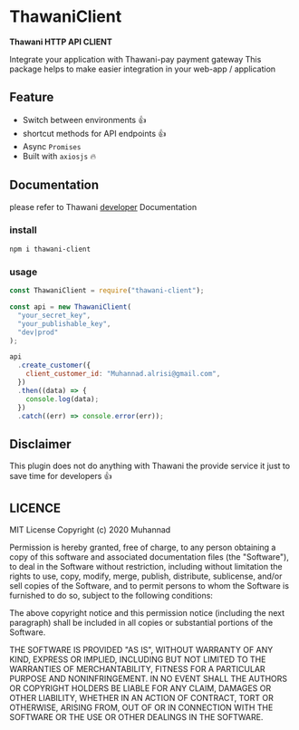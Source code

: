 # ThawaniClient

**Thawani HTTP API CLIENT**

Integrate your application with Thawani-pay payment gateway
This package helps to make easier integration in your web-app / application

## Feature

- Switch between environments 👍
- shortcut methods for API endpoints 👍
- Async `Promises`
- Built with `axiosjs` 🔥

## Documentation

please refer to Thawani [developer](https://developer.thawani.om/) Documentation

### install

`npm i thawani-client `

### usage

```javascript
const ThawaniClient = require("thawani-client");

const api = new ThawaniClient(
  "your_secret_key",
  "your_publishable_key",
  "dev|prod"
);

api
  .create_customer({
    client_customer_id: "Muhannad.alrisi@gmail.com",
  })
  .then((data) => {
    console.log(data);
  })
  .catch((err) => console.error(err));
```

## Disclaimer

This plugin does not do anything with Thawani the provide service it just to save time for developers 👍

## LICENCE

MIT License Copyright (c) 2020 Muhannad

Permission is hereby granted, free of
charge, to any person obtaining a copy of this software and associated
documentation files (the "Software"), to deal in the Software without
restriction, including without limitation the rights to use, copy, modify, merge,
publish, distribute, sublicense, and/or sell copies of the Software, and to
permit persons to whom the Software is furnished to do so, subject to the
following conditions:

The above copyright notice and this permission notice
(including the next paragraph) shall be included in all copies or substantial
portions of the Software.

THE SOFTWARE IS PROVIDED "AS IS", WITHOUT WARRANTY OF
ANY KIND, EXPRESS OR IMPLIED, INCLUDING BUT NOT LIMITED TO THE WARRANTIES OF
MERCHANTABILITY, FITNESS FOR A PARTICULAR PURPOSE AND NONINFRINGEMENT. IN NO
EVENT SHALL THE AUTHORS OR COPYRIGHT HOLDERS BE LIABLE FOR ANY CLAIM, DAMAGES OR
OTHER LIABILITY, WHETHER IN AN ACTION OF CONTRACT, TORT OR OTHERWISE, ARISING
FROM, OUT OF OR IN CONNECTION WITH THE SOFTWARE OR THE USE OR OTHER DEALINGS IN
THE SOFTWARE.
